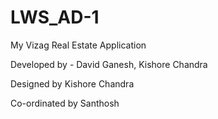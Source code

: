 LWS_AD-1
========

My Vizag Real Estate Application

Developed by - David Ganesh, Kishore Chandra

Designed by Kishore Chandra

Co-ordinated by Santhosh


